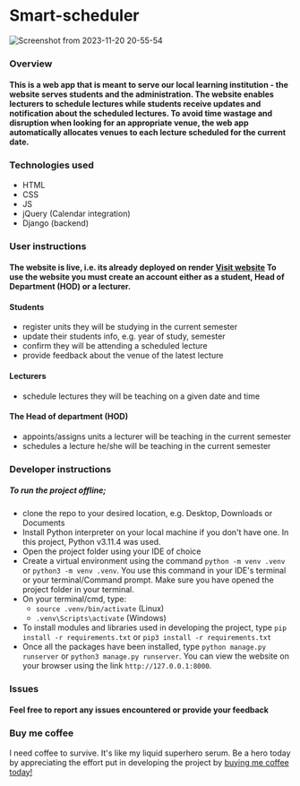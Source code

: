 # Smart-scheduler

![Screenshot from 2023-11-20 20-55-54](https://github.com/morikeli/smart-scheduler/assets/78599959/bc57ceb5-b2e8-41ae-b5bb-867273329033)


### Overview
#### This is a web app that is meant to serve our local learning institution - the website serves students and the administration. The website enables lecturers to schedule lectures while students receive updates and notification about the scheduled lectures. To avoid time wastage and disruption when looking for an appropriate venue, the web app automatically allocates venues to each lecture scheduled for the current date.

### Technologies used
  - HTML
  - CSS
  - JS
  - jQuery (Calendar integration)
  - Django (backend)

### User instructions
#### The website is live, i.e. its already deployed on render [Visit website](https://smart-schedule.onrender.com/auth/login) To use the website you must create an account either as a student, Head of Department (HOD) or a lecturer.
#### Students 
  - register units they will be studying in the current semester
  - update their students info, e.g. year of study, semester
  - confirm they will be attending a scheduled lecture
  - provide feedback about the venue of the latest lecture
#### Lecturers 
  - schedule lectures they will be teaching on a given date and time

#### The Head of department (HOD)
  - appoints/assigns units a lecturer will be teaching in the current semester
  - schedules a lecture he/she will be teaching in the current semester

### Developer instructions
##### To run the project offline;
  - clone the repo to your desired location, e.g. Desktop, Downloads or Documents
  - Install Python interpreter on your local machine if you don't have one. In this project, Python v3.11.4 was used.
  - Open the project folder using your IDE of choice
  - Create a virtual environment using the command `python -m venv .venv` or `python3 -m venv .venv`. You use this command in your IDE's terminal or your terminal/Command prompt. Make sure you have opened the project folder in your terminal.
  - On your terminal/cmd, type:
    -  `source .venv/bin/activate` (Linux)
    -  `.venv\Scripts\activate`  (Windows)
  - To install modules and libraries used in developing the project, type `pip install -r requirements.txt` or `pip3 install -r requirements.txt`
  - Once all the packages have been installed, type `python manage.py runserver` or `python3 manage.py runserver`. You can view the website on your browser using the link `http://127.0.0.1:8000`.

### Issues
#### Feel free to report any issues encountered or provide your feedback

### Buy me coffee
I need coffee to survive. It's like my liquid superhero serum. Be a hero today by appreciating the effort put in developing the project by [buying me coffee today!](https://www.buymeacoffee.com/keli.io)

